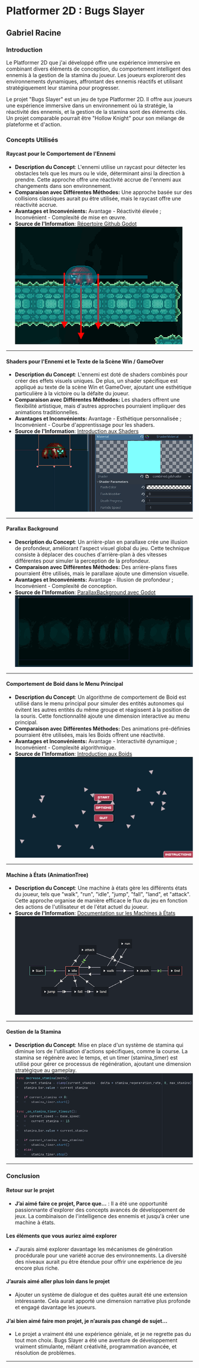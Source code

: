 # Platformer 2D : Bugs Slayer

## Gabriel Racine

### Introduction
Le Platformer 2D que j'ai développé offre une expérience immersive en combinant divers éléments de conception, du comportement intelligent des ennemis à la gestion de la stamina du joueur. Les joueurs exploreront des environnements dynamiques, affrontant des ennemis réactifs et utilisant stratégiquement leur stamina pour progresser.

Le projet "Bugs Slayer" est un jeu de type Platformer 2D. Il offre aux joueurs une expérience immersive dans un environnement où la stratégie, la réactivité des ennemis, et la gestion de la stamina sont des éléments clés. Un projet comparable pourrait être "Hollow Knight" pour son mélange de plateforme et d'action.

### Concepts Utilisés

#### Raycast pour le Comportement de l'Ennemi
- **Description du Concept**: L'ennemi utilise un raycast pour détecter les obstacles tels que les murs ou le vide, déterminant ainsi la direction à prendre. Cette approche offre une réactivité accrue de l'ennemi aux changements dans son environnement.
- **Comparaison avec Différentes Méthodes:** Une approche basée sur des collisions classiques aurait pu être utilisée, mais le raycast offre une réactivité accrue.
- **Avantages et Inconvénients:** Avantage - Réactivité élevée ; Inconvénient - Complexité de mise en œuvre.
- **Source de l'Information**: [Répertoire Github Godot](https://github.com/godotengine/godot-demo-projects/tree/master/2d/platformer/enemy)
![Raycast en Action](imgs/raycast.png)

---

#### Shaders pour l'Ennemi et le Texte de la Scène Win / GameOver
- **Description du Concept**: L'ennemi est doté de shaders combinés pour créer des effets visuels uniques. De plus, un shader spécifique est appliqué au texte de la scène Win et GameOver, ajoutant une esthétique particulière à la victoire ou la défaite du joueur.
- **Comparaison avec Différentes Méthodes:** Les shaders offrent une flexibilité artistique, mais d'autres approches pourraient impliquer des animations traditionnelles.
- **Avantages et Inconvénients:** Avantage - Esthétique personnalisée ; Inconvénient - Courbe d'apprentissage pour les shaders.
- **Source de l'Information**: [Introduction aux Shaders](https://github.com/nbourre/0sw_notes_cours/tree/main/shaders)
![Effets Visuels avec Shaders](imgs/enemy_shader.png)

---

#### Parallax Background
- **Description du Concept**: Un arrière-plan en parallaxe crée une illusion de profondeur, améliorant l'aspect visuel global du jeu. Cette technique consiste à déplacer des couches d'arrière-plan à des vitesses différentes pour simuler la perception de la profondeur.
- **Comparaison avec Différentes Méthodes:** Des arrière-plans fixes pourraient être utilisés, mais le parallaxe ajoute une dimension visuelle.
- **Avantages et Inconvénients:** Avantage - Illusion de profondeur ; Inconvénient - Complexité de conception.
- **Source de l'Information**: [ParallaxBackground avec Godot](https://github.com/nbourre/0sw_notes_cours/tree/main/parallaxe)
![Parallax Background](imgs/parallax.png)

---

#### Comportement de Boid dans le Menu Principal
- **Description du Concept**: Un algorithme de comportement de Boid est utilisé dans le menu principal pour simuler des entités autonomes qui évitent les autres entités du même groupe et réagissent à la position de la souris. Cette fonctionnalité ajoute une dimension interactive au menu principal.
- **Comparaison avec Différentes Méthodes:** Des animations pré-définies pourraient être utilisées, mais les Boids offrent une réactivité.
- **Avantages et Inconvénients:** Avantage - Interactivité dynamique ; Inconvénient - Complexité algorithmique.
- **Source de l'Information**: [Introduction aux Boids](https://github.com/nbourre/0sw_processing_exemples)
![Comportement de Boid](imgs/boids.png)

---

#### Machine à États (AnimationTree)
- **Description du Concept**: Une machine à états gère les différents états du joueur, tels que "walk", "run", "idle", "jump", "fall", "land", et "attack". Cette approche organise de manière efficace le flux du jeu en fonction des actions de l'utilisateur et de l'état actuel du joueur.
- **Source de l'Information**: [Documentation sur les Machines à États](https://github.com/nbourre/0sw_notes_cours/tree/main/animation_tree)
![Machine à États du Joueur](imgs/animationtree.png)

---

#### Gestion de la Stamina
- **Description du Concept**: Mise en place d'un système de stamina qui diminue lors de l'utilisation d'actions spécifiques, comme la course. La stamina se régénère avec le temps, et un timer (stamina_timer) est utilisé pour gérer ce processus de régénération, ajoutant une dimension stratégique au gameplay.
![Gestion de la Stamina](imgs/stamina_code.png)


---

### Conclusion

#### Retour sur le projet
- **J’ai aimé faire ce projet, Parce que…** : Il a été une opportunité passionnante d'explorer des concepts avancés de développement de jeux. La combinaison de l'intelligence des ennemis et jusqu'à créer une machine à états.

#### Les éléments que vous auriez aimé explorer
- J'aurais aimé explorer davantage les mécanismes de génération procédurale pour une variété accrue des environnements. La diversité des niveaux aurait pu être étendue pour offrir une expérience de jeu encore plus riche.

#### J’aurais aimé aller plus loin dans le projet
- Ajouter un système de dialogue et des quêtes aurait été une extension intéressante. Cela aurait apporté une dimension narrative plus profonde et engagé davantage les joueurs.

#### J’ai bien aimé faire mon projet, je n’aurais pas changé de sujet…
- Le projet a vraiment été une expérience géniale, et je ne regrette pas du tout mon choix. Bugs Slayer a été une aventure de développement vraiment stimulante, mêlant créativité, programmation avancée, et résolution de problèmes.

---
